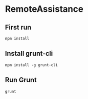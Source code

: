 # RemoteAssistance

## First run
```
npm install
```

## Install grunt-cli
```
npm install -g grunt-cli
```

## Run Grunt
```
grunt
```
